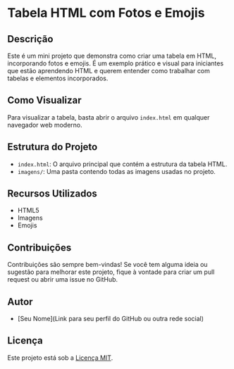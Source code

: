 # Tabela HTML com Fotos e Emojis

## Descrição
Este é um mini projeto que demonstra como criar uma tabela em HTML, incorporando fotos e emojis. É um exemplo prático e visual para iniciantes que estão aprendendo HTML e querem entender como trabalhar com tabelas e elementos incorporados.

## Como Visualizar
Para visualizar a tabela, basta abrir o arquivo `index.html` em qualquer navegador web moderno.

## Estrutura do Projeto
- `index.html`: O arquivo principal que contém a estrutura da tabela HTML.
- `imagens/`: Uma pasta contendo todas as imagens usadas no projeto.

## Recursos Utilizados
- HTML5
- Imagens
- Emojis

## Contribuições
Contribuições são sempre bem-vindas! Se você tem alguma ideia ou sugestão para melhorar este projeto, fique à vontade para criar um pull request ou abrir uma issue no GitHub.

## Autor
- [Seu Nome](Link para seu perfil do GitHub ou outra rede social)

## Licença
Este projeto está sob a [Licença MIT](LINK_PARA_A_LICENCA).

